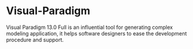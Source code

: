 # Visual-Paradigm
Visual Paradigm 13.0 Full is an influential tool for generating complex modeling application, it helps software designers to ease the development procedure and support. 
